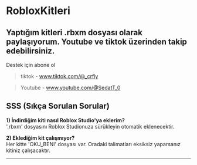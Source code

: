 # RobloxKitleri  
Yaptığım kitleri .rbxm dosyası olarak paylaşıyorum. Youtube ve tiktok üzerinden takip edebilirsiniz. 
---
Destek için abone ol  

>tiktok - www.tiktok.com/@_crfly  

>Youtube - www.youtube.com/@SedatT_0  


## SSS (Sıkça Sorulan Sorular)

**1) İndirdiğim kiti nasıl Roblox Studio'ya eklerim?**  
'.rbxm' dosyasını Roblox Studionuza sürükleyin otomatik eklenecektir.

**2) Eklediğim kit çalışmıyor?**  
 Her kitte 'OKU_BENI' dosyası var. Oradaki talimatları eksiksiz yaparsanız kitiniz çalışacaktır.

---
